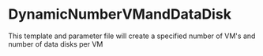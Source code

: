 # DynamicNumberVMandDataDisk
This template and parameter file will create a specified number of VM's and number of data disks per VM
